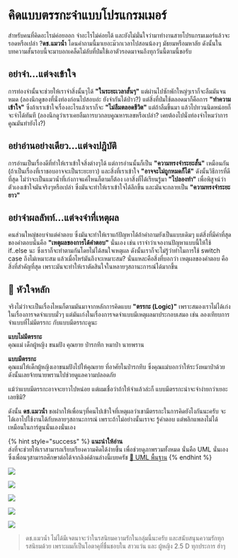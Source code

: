 # คิดแบบตรรกะจำแบบโปรแกรมเมอร์

สำหรับคนที่คิดอะไรม่ค่อยออก จำอะไรไม่ค่อยได้ และยังไม่มั่นใจว่ามาทำงานสายโปรแกรมเมอร์แล้วจะรอดหรือเปล่า ?**ดช.แมวน้ำ** โดนคำถามนี้มาเยอะม๊วกเวลาไปสอนน้องๆ มัธยมหรือมหาลัย ดังนั้นในบทความสั้นรอบนี้จะมาบอกเคล็ดไม่ลับที่ป๋มใช้เอาตัวรอดมาจนถึงทุกวันนี้ตามนี้ขอรับ

## อย่าจำ...แต่จงเข้าใจ

การท่องจำนั้นจะช่วยให้เราจำสิ่งนั้นๆได้ **"ในระยะเวลาสั้นๆ"** แต่ผ่านไปซักพักใหญ่ๆเราก็จะลืมมันจนหมด \(ลองนึกดูของที่นั่งท่องก่อนไปสอบอ่ะ ยังจำกันได้ป่าว?\) แต่สิ่งที่ป๋มใช้ตลอดมาก็คือการ **"ทำความเข้าใจ"** ซึ่งถ้าเราเข้าใจเรื่องอะไรแล้วเราก็จะ **"ไม่ลืมตลอดชีวิต"** แต่ถ้าลืมขึ้นมา แล้วไปทวนนิดหน่อยก็จะจำได้ทันที \(ลองนึกดูว่าเราเคยลืมการบวกลบคูณหารเลขหรือเปล่า? เคยต้องไปนั่งท่องจำไหมว่าการคูณมันทำยังไง?\)

## อย่าอ่านอย่างเดียว...แต่จงปฎิบัติ

การอ่านเป็นเรื่องดีที่ทำให้เราเข้าใจสิ่งต่างๆได้ แต่การอ่านนั้นก็เป็น **"ความทรงจำระยะสั้น"** เหมือนกัน \(ถ้าเป็นเรื่องที่เราชอบอาจจะเป็นระยะยาว\) และสิ่งที่เราเข้าใจ **"อาจจะไม่ถูกหมดก็ได้"** ดังนั้นวิธีการที่ดีที่สุด ไม่ว่าจะเป็นแมวน้ำที่เก่งกาจแค่ไหนก็ตามก็ต้อง เอาสิ่งที่ได้เรียนรู้มา **"ไปลองทำ"** เพื่อพิสูจน์ว่าตัวเองเข้าใจมันจริงๆหรือเปล่า ซึ่งมันจะทำให้เราเข้าใจได้ลึกขึ้น และมันจะกลายเป็น **"ความทรงจำระยะยาว"**

## อย่าจำผลลัพท์...แต่จงจำที่เหตุผล

คนส่วนใหญ่ชอบจำแต่คำตอบ ซึ่งมันจะทำให้เราแก้ปัญหาได้ถ้าคำถามยังเป็นแบบเดิมๆ แต่สิ่งที่มีค่าที่สุดของคำตอบนั่นคือ **"เหตุผลของการได้คำตอบ"** นั่นเอง เช่น เราจำว่าเจองานปัญหาแบบนี้ให้ใช้ if..else นะ ซึ่งเราก็จะทำตามกันโดยไม่ได้สนใจเหตุผล ดังนั้นเราก็จะไม่รู้ว่าทำไมการใช้ switch case ถึงไม่เหมาะสม แล้วเมื่อไหร่มันถึงจะเหมาะสม? นั่นแหละคือสิ่งที่บอกว่า เหตุผลของคำตอบ คือสิ่งที่สำคัญที่สุด เพราะมันจะทำให้เราตัดสินใจในหลายๆสถานะการณ์ได้มากขึ้น

## 💖 หัวใจหลัก

จริงไม่ว่าจะเป็นเรื่องไหนก็ตามมันมาจากหลักการคิดแบบ **"ตรรกะ \(Logic\)"** เพราะสมองเราไม่ได้เก่งในเรื่องการจดจำแบบมั่วๆ แต่มันเก่งในเรื่องการจดจำแบบมีเหตุผลมาประกอบเสมอ เช่น ลองเทียบการจำแบบที่ไม่มีตรรกะ กับแบบมีตรรกะดูนะ

**แบบไม่มีตรรกะ**  
คุณแม่ เด็กผู้หญิง ขนมปัง คุณยาย ป่ารกทึก หมาป่า นายพราน

**แบบมีตรรกะ**  
คุณแม่ให้เด็กผู้หญิงเอาขนมปังไปให้คุณยาย ที่อาศัยในป่ารกทึบ ซึ่งคุณแม่บอกว่าให้ระวังหมาป่าด้วย ดังนั้นเลยจ้ายนายพรานไปช่วยดูแลความปลอดภัย

แม้ว่าแบบมีตรรกะอาจจะยาวไปหน่อย แต่ผมเชื่อว่าถ้าให้จำแล้วล่ะก็ แบบมีตรรกะน่าจะจำง่ายกว่าเยอะเลยชิมิ?

ดังนั้น **ดช.แมวน้ำ** ขอฝากให้เพื่อนๆที่คนไปเข้าใจที่เหตุผลว่าเขามีตรรกะในการคิดยังไงกันนะครับ จะได้เอาไปใช้งานได้กับหลายๆสถานะการณ์ เพราะถ้าไม่อย่างนั้นเราจะ รู้คำตอบ แต่พลิกแพลงไม่ได้เหมือนในการ์ตูนนั่นเองนั่นเอง

{% hint style="success" %}
**แนะนำให้อ่าน**  
ส่งที่จะช่วยให้เราสามารถเรียบเรียงความคิดได้ง่ายขึ้น เพื่อช่วยดูภาพรวมทั้งหมด นั่นคือ UML นั่นเอง ซึ่งเพื่อนๆสามารถศึกษาต่อได้จากลิงค์ด้านล่างนี้เบยครัช [👶 UML พื้นฐาน](https://www.saladpuk.com/basic/uml)
{% endhint %}

![](.gitbook/assets/1.jpg)

![](.gitbook/assets/2.jpg)

![](.gitbook/assets/3.jpg)

![](.gitbook/assets/4.jpg)

![](.gitbook/assets/5.jpg)

> ดช.แมวน้ำ ไม่ได้มีเจตนาจะว่าในรสนิยมความรักในกลุ่มนี้นะครับ และสนับสนุนความรักทุกรสนิยมด้วย เพราะผมก็เป็นโอตาคุที่ชื่นชอบใน สาวแว่น และ ผู้หญิง 2.5 D ทุกประการ ฮ่าๆ

